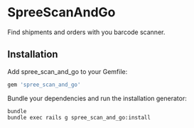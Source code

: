 SpreeScanAndGo
==============

Find shipments and orders with you barcode scanner.

Installation
------------

Add spree_scan_and_go to your Gemfile:

```ruby
gem 'spree_scan_and_go'
```

Bundle your dependencies and run the installation generator:

```shell
bundle
bundle exec rails g spree_scan_and_go:install
```
